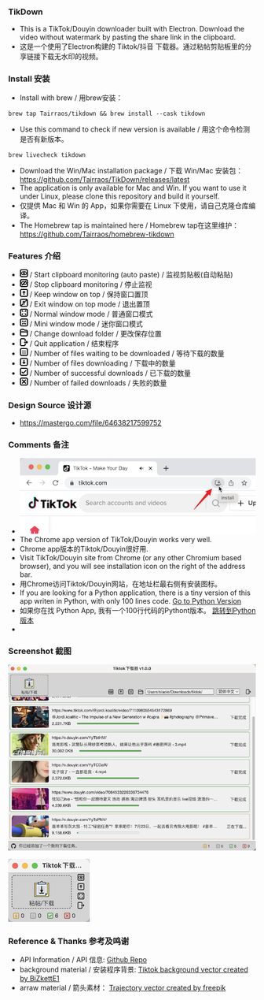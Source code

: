 ### TikDown
- This is a TikTok/Douyin downloader built with Electron. Download the video without watermark by pasting the share link in the clipboard.
- 这是一个使用了Electron构建的 Tiktok/抖音 下载器。通过粘帖剪贴板里的分享链接下载无水印的视频。


### Install 安装
- Install with brew / 用brew安装：
```
brew tap Tairraos/tikdown && brew install --cask tikdown
```
- Use this command to check if new version is available / 用这个命令检测是否有新版本。
```
brew livecheck tikdown
```
- Download the Win/Mac installation package / 下载 Win/Mac 安装包：  
https://github.com/Tairraos/TikDown/releases/latest
- The application is only available for Mac and Win. If you want to use it under Linux, please clone this repository and build it yourself.
- 仅提供 Mac 和 Win 的 App，如果你需要在 Linux 下使用，请自己克隆仓库编译。
- The Homebrew tap is maintained here / Homebrew tap在这里维护：   
https://github.com/Tairraos/homebrew-tikdown

### Features 介绍
- ![watch](resource/watch.png) / Start clipboard monitoring (auto paste) / 监视剪贴板(自动粘贴)
- ![stopwatch](resource/stopwatch.png) / Stop clipboard monitoring / 停止监视
- ![keeptop](resource/keeptop.png) / Keep window on top / 保持窗口置顶
- ![quittop](resource/quittop.png) / Exit window on top mode / 退出置顶
- ![maximize](resource/maximize.png) / Normal window mode / 普通窗口模式
- ![minimize](resource/minimize.png) / Mini window mode / 迷你窗口模式
- ![folder](resource/folder.png) / Change download folder / 更改保存位置
- ![exit](resource/exit.png) / Quit application / 结束程序
- ![waiting](resource/waiting.png) / Number of files waiting to be downloaded / 等待下载的数量
- ![downloading](resource/downloading.png) / Number of files downloading / 下载中的数量
- ![downloaded](resource/downloaded.png) / Number of successful downloads / 已下载的数量
- ![failed](resource/failed.png) / Number of failed downloads / 失败的数量


### Design Source 设计源
- https://mastergo.com/file/64638217599752


### Comments 备注
- ![Install Chrome App](resource/install%20chrome%20app.png)
- The Chrome app version of TikTok/Douyin works very well. 
- Chrome app版本的Tiktok/Douyin很好用.
- Visit TikTok/Douyin site from Chrome (or any other Chromium based browser), and you will see installation icon on the right of the address bar. 
- 用Chrome访问Tiktok/Douyin网站，在地址栏最右侧有安装图标。
- If you are looking for a Python application, there is a tiny version of this app writen in Python, with only 100 lines code. [Go to Python Version](https://github.com/Tairraos/tiktok-downloader.py)
- 如果你在找 Python App, 我有一个100行代码的Pythont版本。 [跳转到Python版本](https://github.com/Tairraos/tiktok-downloader.py)
- 

### Screenshot 截图
![Normal UI 普通界面](resource/UI.png)

![Mini UI 迷你界面](resource/MiniUI.png)


### Reference & Thanks 参考及鸣谢
- API Information / API 信息: [Github Repo](https://github.com/Evil0ctal/Douyin_TikTok_Download_API)
- background material / 安装程序背景: [Tiktok background vector created by BiZkettE1](https://www.freepik.com/vectors/tiktok-background)
- arraw material / 箭头素材： [Trajectory vector created by freepik](https://www.freepik.com/vectors/trajectory)
